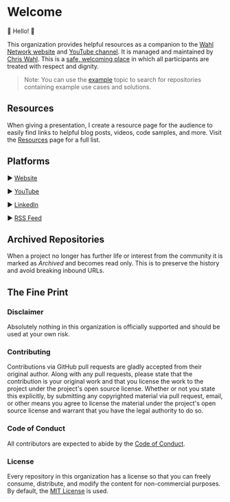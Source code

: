 # Welcome

👋 Hello! 👋

This organization provides helpful resources as a companion to the [Wahl Network website](https://wahlnetwork.com/) and [YouTube channel](https://www.youtube.com/@Wahlnetwork). It is managed and maintained by [Chris Wahl](https://www.linkedin.com/in/wahlchris/). This is a [safe, welcoming place](COC.md) in which all participants are treated with respect and dignity.

> Note: You can use the [example](https://github.com/search?q=topic%3Aexample+org%3AWahlNetwork&type=Repositories) topic to search for repositories containing example use cases and solutions.

## Resources

When giving a presentation, I create a resource page for the audience to easily find links to helpful blog posts, videos, code samples, and more. Visit the [Resources](/resources) page for a full list.

## Platforms

:arrow_forward: [Website](https://wahlnetwork.com/)

:arrow_forward: [YouTube](https://www.youtube.com/@Wahlnetwork)

:arrow_forward: [LinkedIn](https://www.linkedin.com/in/wahlchris/)

:arrow_forward: [RSS Feed](https://wahlnetwork.com/feed/)

## Archived Repositories

When a project no longer has further life or interest from the community it is marked as _Archived_ and becomes read only. This is to preserve the history and avoid breaking inbound URLs.

## The Fine Print

### Disclaimer

Absolutely nothing in this organization is officially supported and should be used at your own risk.

### Contributing

Contributions via GitHub pull requests are gladly accepted from their original author. Along with any pull requests, please state that the contribution is your original work and that you license the work to the project under the project's open source license. Whether or not you state this explicitly, by submitting any copyrighted material via pull request, email, or other means you agree to license the material under the project's open source license and warrant that you have the legal authority to do so.

### Code of Conduct

All contributors are expected to abide by the [Code of Conduct](COC.md).

### License

Every repository in this organization has a license so that you can freely consume, distribute, and modify the content for non-commercial purposes. By default, the [MIT License](https://opensource.org/licenses/MIT) is used.
